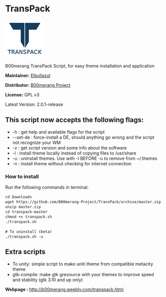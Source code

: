 # TransPack

![transpack-logo](https://github.com/B00merang-Project/Shell-Scripts/blob/master/transpack.png)

B00merang TransPack Script, for easy theme installation and application

**Maintainer:** [Elbullazul](https://github.com/Elbullazul)

**Distributor:** [B00merang Project](https://github.com/B00merang-Project)

**License:** GPL v3

Latest Version: 2.0.1-release

## This script now accepts the following flags:
- -h : get help and available flags for the script
- --set-de : force-install a DE, should anything go wrong and the script not recognize your WM
- -v : get script version and some info about the software
- -l : install theme locally instead of copying files to /usr/share
- -u : uninstall themes. Use with -l BEFORE -u to remove from ~/.themes
- -n : install theme without checking for internet connection

### How to install

Run the following commands in terminal:
```shell
cd Downloads
wget https://github.com/B00merang-Project/TransPack/archive/master.zip
unzip master.zip
cd transpack-master
chmod +x transpack.sh
./transpack.sh

# To uninstall (beta)
./transpack.sh -u
```

## Extra scripts
- To unity: simple script to make uniti theme from compatible metacity theme
- gtk-compile: make gtk gresource with your themes to improve speed and stability (gtk 3.10 and up only)

**Webpage :** http://b00merang.weebly.com/transpack.html
